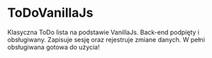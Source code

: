 # ToDoVanillaJs

Klasyczna ToDo lista na podstawie VanillaJs. Back-end podpięty i obsługiwany. Zapisuje sesję oraz rejestruje zmiane danych. W pełni obsługiwana gotowa do użycia! 
